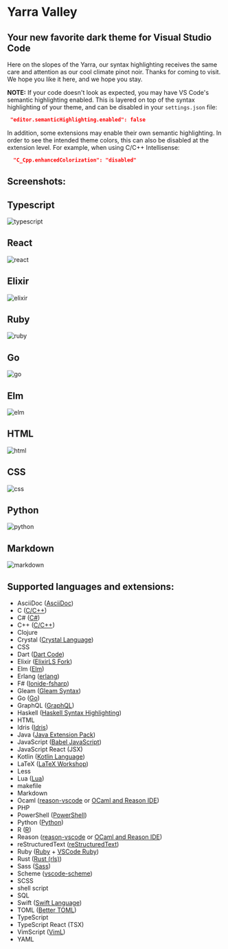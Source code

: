 # Yarra Valley
## Your new favorite dark theme for Visual Studio Code

Here on the slopes of the Yarra, our syntax highlighting receives the same care and attention as our cool climate pinot noir. Thanks for coming to visit. We hope you like it here, and we hope you stay.

**NOTE:** If your code doesn't look as expected, you may have VS Code's semantic highlighting enabled. This is layered on top of the syntax highlighting of your theme, and can be disabled in your `settings.json` file:

```json
 "editor.semanticHighlighting.enabled": false
```

In addition, some extensions may enable their own semantic highlighting. In order to see the intended theme colors, this can also be disabled at the extension level. For example, when using C/C++ Intellisense:

```json
  "C_Cpp.enhancedColorization": "disabled"
```

## Screenshots:

## Typescript
![typescript](./images/typescript.png)

## React
![react](./images/react.png)

## Elixir
![elixir](./images/elixir.png)

## Ruby
![ruby](./images/ruby.png)

## Go
![go](./images/go.png)

## Elm
![elm](./images/elm.png)

## HTML
![html](./images/html.png)

## CSS
![css](./images/css.png)

## Python
![python](./images/python.png)

## Markdown
![markdown](./images/markdown.png)

## Supported languages and extensions:

- AsciiDoc ([AsciiDoc][])
- C ([C/C++][])
- C# ([C#][])
- C++ ([C/C++][])
- Clojure
- Crystal ([Crystal Language][])
- CSS
- Dart ([Dart Code][])
- Elixir ([ElixirLS Fork][])
- Elm ([Elm][])
- Erlang ([erlang][])
- F# ([Ionide-fsharp][])
- Gleam ([Gleam Syntax][])
- Go ([Go][])
- GraphQL ([GraphQL][])
- Haskell ([Haskell Syntax Highlighting][])
- HTML
- Idris ([Idris][])
- Java ([Java Extension Pack][])
- JavaScript ([Babel JavaScript][])
- JavaScript React (JSX)
- Kotlin ([Kotlin Language][])
- LaTeX ([LaTeX Workshop][])
- Less
- Lua ([Lua][])
- makefile
- Markdown
- Ocaml ([reason-vscode][] or [OCaml and Reason IDE][])
- PHP
- PowerShell ([PowerShell][])
- Python ([Python][])
- R ([R][])
- Reason ([reason-vscode][] or [OCaml and Reason IDE][])
- reStructuredText ([reStructuredText][])
- Ruby ([Ruby][] + [VSCode Ruby][])
- Rust ([Rust (rls)][])
- Sass ([Sass][])
- Scheme ([vscode-scheme][])
- SCSS
- shell script
- SQL
- Swift ([Swift Language][])
- TOML ([Better TOML][])
- TypeScript
- TypeScript React (TSX)
- VimScript ([VimL][])
- YAML

<!--
## Planned languages:
- AHK
- Julia
- Objective-C
- Perl
- Pony
- Racket
- Scala
- TLA+
- Zig
-->

[AsciiDoc]: https://marketplace.visualstudio.com/items?itemName=joaompinto.asciidoctor-vscode
[Babel JavaScript]: https://marketplace.visualstudio.com/items?itemName=mgmcdermott.vscode-language-babel
[Better TOML]: https://marketplace.visualstudio.com/items?itemName=bungcip.better-toml
[C/C++]: https://marketplace.visualstudio.com/items?itemName=ms-vscode.cpptools
[C/C++]: https://marketplace.visualstudio.com/items?itemName=ms-vscode.cpptools
[C#]: https://marketplace.visualstudio.com/items?itemName=ms-dotnettools.csharp
[Crystal Language]: https://marketplace.visualstudio.com/items?itemName=faustinoaq.crystal-lang
[Dart Code]: https://marketplace.visualstudio.com/items?itemName=Dart-Code.dart-code
[ElixirLS Fork]: https://marketplace.visualstudio.com/items?itemName=elixir-lsp.elixir-ls
[Elm]: https://marketplace.visualstudio.com/items?itemName=Elmtooling.elm-ls-vscode
[erlang]: https://marketplace.visualstudio.com/items?itemName=pgourlain.erlang
[Gleam Syntax]: https://marketplace.visualstudio.com/items?itemName=gleam-syntax.gleam-syntax
[Go]: https://marketplace.visualstudio.com/items?itemName=ms-vscode.Go
[GraphQL]: https://marketplace.visualstudio.com/items?itemName=Prisma.vscode-graphql
[Haskell Syntax Highlighting]: https://marketplace.visualstudio.com/items?itemName=justusadam.language-haskell
[Idris]: https://marketplace.visualstudio.com/items?itemName=zjhmale.Idris
[Ionide-fsharp]: https://marketplace.visualstudio.com/items?itemName=Ionide.Ionide-fsharp
[Java Extension Pack]: https://marketplace.visualstudio.com/items?itemName=vscjava.vscode-java-pack
[Kotlin Language]: https://marketplace.visualstudio.com/items?itemName=mathiasfrohlich.Kotlin
[LaTeX Workshop]: https://marketplace.visualstudio.com/items?itemName=James-Yu.latex-workshop
[Lua]: https://marketplace.visualstudio.com/items?itemName=sumneko.lua
[OCaml and Reason IDE]: https://marketplace.visualstudio.com/items?itemName=freebroccolo.reasonml
[PowerShell]: https://marketplace.visualstudio.com/items?itemName=ms-vscode.PowerShell
[Python]: https://marketplace.visualstudio.com/items?itemName=ms-python.python
[R]: https://marketplace.visualstudio.com/items?itemName=Ikuyadeu.r
[reason-vscode]: https://marketplace.visualstudio.com/items?itemName=jaredly.reason-vscode
[reStructuredText]: https://marketplace.visualstudio.com/items?itemName=lextudio.restructuredtext
[Ruby]: https://marketplace.visualstudio.com/items?itemName=rebornix.Ruby
[Rust (rls)]: https://marketplace.visualstudio.com/items?itemName=rust-lang.rust
[Sass]: https://marketplace.visualstudio.com/items?itemName=Syler.sass-indented
[Swift Language]: https://marketplace.visualstudio.com/items?itemName=Kasik96.swift
[VimL]: https://marketplace.visualstudio.com/items?itemName=XadillaX.viml
[VSCode Ruby]: https://marketplace.visualstudio.com/items?itemName=wingrunr21.vscode-ruby
[vscode-scheme]: https://marketplace.visualstudio.com/items?itemName=sjhuangx.vscode-scheme

